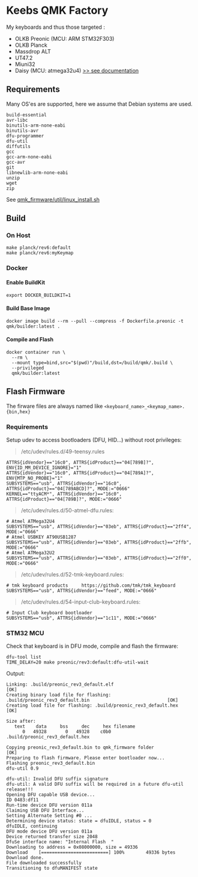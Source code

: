 # Keebs QMK Factory

My keyboards and thus those targeted :

-  OLKB Preonic (MCU: ARM STM32F303)
-  OLKB Planck
-  Massdrop ALT
-  UT47.2
-  Miuni32
-  Daisy (MCU: atmega32u4) [>> see documentation](./doc/daisy/)

## Requirements

Many OS'es are supported, here we assume that Debian systems are used.

```
build-essential
avr-libc
binutils-arm-none-eabi
binutils-avr
dfu-programmer
dfu-util
diffutils
gcc
gcc-arm-none-eabi
gcc-avr
git
libnewlib-arm-none-eabi
unzip
wget
zip
```

See [qmk_firmware/util/linux_install.sh](./qmk_firmware/util/linux_install.sh)

## Build

### On Host

```shell
make planck/rev6:default
make planck/rev6:myKeymap
```

### Docker

#### Enable BuildKit

```shell
export DOCKER_BUILDKIT=1
```

#### Build Base Image

```shell
docker image build --rm --pull --compress -f Dockerfile.preonic -t qmk/builder:latest .
```

#### Compile and Flash

```shell
docker container run \
  --rm \
  --mount type=bind,src="$(pwd)"/build,dst=/build/qmk/.build \
  --privileged
  qmk/builder:latest
```

## Flash Firmware

The firware files are always named like `<keyboard_name>_<keymap_name>.{bin,hex}`

### Requirements

Setup udev to access bootloaders (DFU, HID...) without root privileges:

> /etc/udev/rules.d/49-teensy.rules

```
ATTRS{idVendor}=="16c0", ATTRS{idProduct}=="04[789B]?", ENV{ID_MM_DEVICE_IGNORE}="1"
ATTRS{idVendor}=="16c0", ATTRS{idProduct}=="04[789A]?", ENV{MTP_NO_PROBE}="1"
SUBSYSTEMS=="usb", ATTRS{idVendor}=="16c0", ATTRS{idProduct}=="04[789ABCD]?", MODE:="0666"
KERNEL=="ttyACM*", ATTRS{idVendor}=="16c0", ATTRS{idProduct}=="04[789B]?", MODE:="0666"
```

> /etc/udev/rules.d/50-atmel-dfu.rules:

```
# Atmel ATMega32U4
SUBSYSTEMS=="usb", ATTRS{idVendor}=="03eb", ATTRS{idProduct}=="2ff4", MODE:="0666"
# Atmel USBKEY AT90USB1287
SUBSYSTEMS=="usb", ATTRS{idVendor}=="03eb", ATTRS{idProduct}=="2ffb", MODE:="0666"
# Atmel ATMega32U2
SUBSYSTEMS=="usb", ATTRS{idVendor}=="03eb", ATTRS{idProduct}=="2ff0", MODE:="0666"
```

> /etc/udev/rules.d/52-tmk-keyboard.rules:

```
# tmk keyboard products     https://github.com/tmk/tmk_keyboard
SUBSYSTEMS=="usb", ATTRS{idVendor}=="feed", MODE:="0666"
```

> /etc/udev/rules.d/54-input-club-keyboard.rules:

```
# Input Club keyboard bootloader
SUBSYSTEMS=="usb", ATTRS{idVendor}=="1c11", MODE:="0666"
```

### STM32 MCU

Check that keyboard is in DFU mode, compile and flash the firmware:

```shell
dfu-tool list
TIME_DELAY=20 make preonic/rev3:default:dfu-util-wait
```

Output:

```shell
Linking: .build/preonic_rev3_default.elf                                                            [OK]
Creating binary load file for flashing: .build/preonic_rev3_default.bin                             [OK]
Creating load file for flashing: .build/preonic_rev3_default.hex                                    [OK]

Size after:
   text	   data	    bss	    dec	    hex	filename
      0	  49328	      0	  49328	   c0b0	.build/preonic_rev3_default.hex

Copying preonic_rev3_default.bin to qmk_firmware folder                                             [OK]
Preparing to flash firmware. Please enter bootloader now...
Flashing preonic_rev3_default.bin
dfu-util 0.9

dfu-util: Invalid DFU suffix signature
dfu-util: A valid DFU suffix will be required in a future dfu-util release!!!
Opening DFU capable USB device...
ID 0483:df11
Run-time device DFU version 011a
Claiming USB DFU Interface...
Setting Alternate Setting #0 ...
Determining device status: state = dfuIDLE, status = 0
dfuIDLE, continuing
DFU mode device DFU version 011a
Device returned transfer size 2048
DfuSe interface name: "Internal Flash  "
Downloading to address = 0x08000000, size = 49336
Download	[=========================] 100%        49336 bytes
Download done.
File downloaded successfully
Transitioning to dfuMANIFEST state
```
